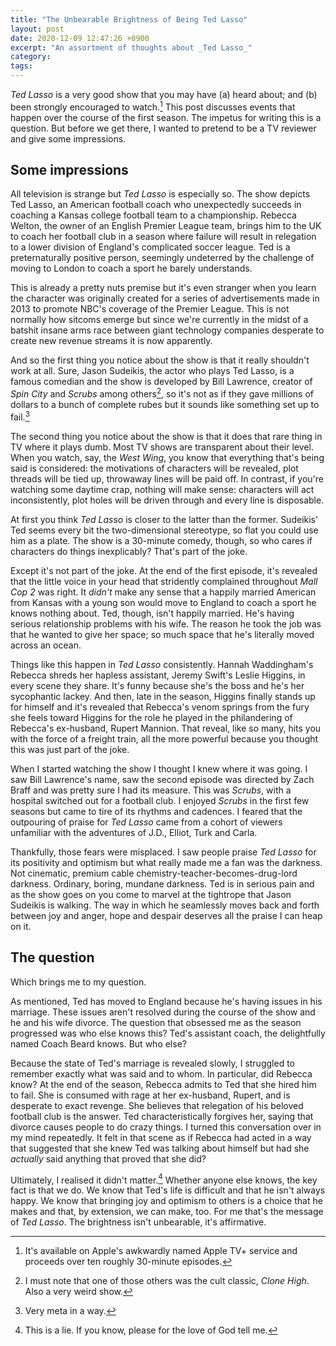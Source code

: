 ```yaml
---
title: "The Unbearable Brightness of Being Ted Lasso"
layout: post
date: 2020-12-09 12:47:26 +0900
excerpt: "An assortment of thoughts about _Ted Lasso_"
category: 
tags: 
---
```


_Ted Lasso_ is a very good show that you may have (a) heard about; and (b) been strongly encouraged to watch.[^1] This post discusses events that happen over the course of the first season. The impetus for writing this is a question. But before we get there, I wanted to pretend to be a TV reviewer and give some impressions.

## Some impressions

All television is strange but _Ted Lasso_ is especially so. The show depicts Ted Lasso, an American football coach who unexpectedly succeeds in coaching a Kansas college football team to a championship. Rebecca Welton, the owner of an English Premier League team, brings him to the UK to coach her football club in a season where failure will result in relegation to a lower division of England's complicated soccer league. Ted is a preternaturally positive person, seemingly undeterred by the challenge of moving to London to coach a sport he barely understands.

This is already a pretty nuts premise but it's even stranger when you learn the character was originally created for a series of advertisements made in 2013 to promote NBC's coverage of the Premier League. This is not normally how sitcoms emerge but since we're currently in the midst of a batshit insane arms race between giant technology companies desperate to create new revenue streams it is now apparently.

And so the first thing you notice about the show is that it really shouldn't work at all. Sure, Jason Sudeikis, the actor who plays Ted Lasso, is a famous comedian and the show is developed by Bill Lawrence, creator of _Spin City_ and _Scrubs_ among others[^2], so it's not as if they gave millions of dollars to a bunch of complete rubes but it sounds like something set up to fail.[^3]

The second thing you notice about the show is that it does that rare thing in TV where it plays dumb. Most TV shows are transparent about their level. When you watch, say, the _West Wing_, you know that everything that's being said is considered: the motivations of characters will be revealed, plot threads will be tied up, throwaway lines will be paid off. In contrast, if you're watching some daytime crap, nothing will make sense: characters will act inconsistently, plot holes will be driven through and every line is disposable.

At first you think _Ted Lasso_ is closer to the latter than the former. Sudeikis' Ted seems every bit the two-dimensional stereotype, so flat you could use him as a plate. The show is a 30-minute comedy, though, so who cares if characters do things inexplicably? That's part of the joke.

Except it's not part of the joke. At the end of the first episode, it's revealed that the little voice in your head that stridently complained throughout _Mall Cop 2_ was right. It _didn't_ make any sense that a happily married American from Kansas with a young son would move to England to coach a sport he knows nothing about. Ted, though, isn't happily married. He's having serious relationship problems with his wife. The reason he took the job was that he wanted to give her space; so much space that he's literally moved across an ocean.

Things like this happen in _Ted Lasso_ consistently. Hannah Waddingham's Rebecca shreds her hapless assistant, Jeremy Swift's Leslie Higgins, in every scene they share. It's funny because she's the boss and he's her sycophantic lackey. And then, late in the season, Higgins finally stands up for himself and it's revealed that Rebecca's venom springs from the fury she feels toward Higgins for the role he played in the philandering of Rebecca's ex-husband, Rupert Mannion. That reveal, like so many, hits you with the force of a freight train, all the more powerful because you thought this was just part of the joke.

When I started watching the show I thought I knew where it was going. I saw Bill Lawrence's name, saw the second episode was directed by Zach Braff and was pretty sure I had its measure. This was _Scrubs_, with a hospital switched out for a football club. I enjoyed _Scrubs_ in the first few seasons but came to tire of its rhythms and cadences. I feared that the outpouring of praise for _Ted Lasso_ came from a cohort of viewers unfamiliar with the adventures of J.D., Elliot, Turk and Carla.

Thankfully, those fears were misplaced. I saw people praise _Ted Lasso_ for its positivity and optimism but what really made me a fan was the darkness. Not cinematic, premium cable chemistry-teacher-becomes-drug-lord darkness. Ordinary, boring, mundane darkness. Ted is in serious pain and as the show goes on you come to marvel at the tightrope that Jason Sudeikis is walking. The way in which he seamlessly moves back and forth between joy and anger, hope and despair deserves all the praise I can heap on it.

## The question

Which brings me to my question.

As mentioned, Ted has moved to England because he's having issues in his marriage. These issues aren't resolved during the course of the show and he and his wife divorce. The question that obsessed me as the season progressed was who else knows this? Ted's assistant coach, the delightfully named Coach Beard knows. But who else?

Because the state of Ted's marriage is revealed slowly, I struggled to remember exactly what was said and to whom. In particular, did Rebecca know? At the end of the season, Rebecca admits to Ted that she hired him to fail. She is consumed with rage at her ex-husband, Rupert, and is desperate to exact revenge. She believes that relegation of his beloved football club is the answer. Ted characteristically forgives her, saying that divorce causes people to do crazy things. I turned this conversation over in my mind repeatedly. It felt in that scene as if Rebecca had acted in a way that suggested that she knew Ted was talking about himself but had she _actually_ said anything that proved that she did?

Ultimately, I realised it didn't matter.[^4] Whether anyone else knows, the key fact is that we do. We know that Ted's life is difficult and that he isn't always happy. We know that bringing joy and optimism to others is a choice that he makes and that, by extension, we can make, too. For me that's the message of _Ted Lasso_. The brightness isn't unbearable, it's affirmative.

[^1]: It's available on Apple's awkwardly named Apple TV+ service and proceeds over ten roughly 30-minute episodes.

[^2]: I must note that one of those others was the cult classic, _Clone High_. Also a very weird show.

[^3]: Very meta in a way.

[^4]: This is a lie. If you know, please for the love of God tell me.
